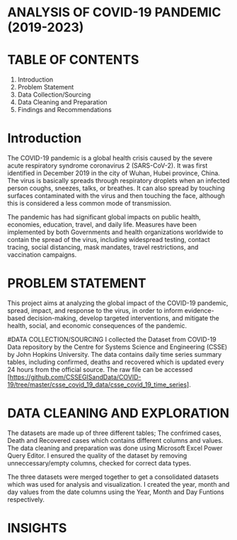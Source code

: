 # ANALYSIS OF COVID-19 PANDEMIC (2019-2023)

# TABLE OF CONTENTS
1. Introduction
2. Problem Statement
3. Data Collection/Sourcing
4. Data Cleaning and Preparation
5. Findings and Recommendations

# Introduction
The COVID-19 pandemic is a global health crisis caused by the severe acute respiratory syndrome coronavirus 2 (SARS-CoV-2). It was first identified in December 2019 in the city of Wuhan, Hubei province, China. The virus is basically spreads through respiratory droplets when an infected person coughs, sneezes, talks, or breathes. It can also spread by touching surfaces contaminated with the virus and then touching the face, although this is considered a less common mode of transmission.

The pandemic has had significant global impacts on public health, economies, education, travel, and daily life. Measures have been implemented by both Governments and health organizations worldwide to contain the spread of the virus, including widespread testing, contact tracing, social distancing, mask mandates, travel restrictions, and vaccination campaigns.


# PROBLEM STATEMENT
This project aims at analyzing the global impact of the COVID-19 pandemic, spread, impact, and response to the virus, in order to inform evidence-based decision-making, develop targeted interventions, and mitigate the health, social, and economic consequences of the pandemic.

#DATA COLLECTION/SOURCING
I collected the Dataset from COVID-19 Data repository by the Centre for Systems Science and Engineering (CSSE) by John Hopkins University. The data contains daily time series summary tables, including confirmed, deaths and recovered which is updated every 24 hours from the official source. The raw file can be accessed [https://github.com/CSSEGISandData/COVID-19/tree/master/csse_covid_19_data/csse_covid_19_time_series].

# DATA CLEANING AND EXPLORATION
The datasets are made up of three different tables; The confrimed cases, Death and Recovered cases which contains different columns and values. The data cleaning and preparation was done using Microsoft Excel Power Query Editor. I ensured the quality of the dataset by removing unneccessary/empty columns, checked for correct data types. 

The three datasets were merged together to get a consolidated datasets which was used for analysis and visualization. I created the year, month and day values from the date columns using the Year, Month and Day Funtions respectively.

# INSIGHTS





